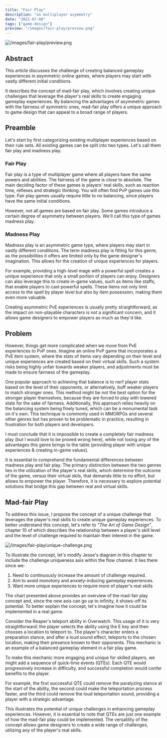 ```yaml
---
title: "Fair Play"
description: "on multiplayer asymmetry"
date: "2021-07-08"
tags: ["game-design"]
preview: "/images/fair-play/preview.png"
---
```


![/images/fair-play/preview.png](/images/fair-play/preview.png)


## Abstract
This article discusses the challenge of creating balanced gameplay experiences in asymmetric online games, where players may start with vastly different initial conditions.

It describes the concept of mad-fair play, which involves creating unique challenges that leverage the player's real skills to create engaging gameplay experiences. By balancing the advantages of asymmetric games with the fairness of symmetric ones, mad-fair play offers a unique approach to game design that can appeal to a broad range of players.

## Preamble
Let's start by first categorizing existing multiplayer experiences based on their rule sets. All existing games can be split into two types. Let's call them fair play and madness play.

### Fair Play
Fair play is a type of multiplayer game where all players have the same powers and abilities. The fairness of the game is close to absolute. The main deciding factor of these games is players’ real skills, such as reaction time, reflexes and strategic thinking. You will often find PvP games use this type. Fair play games usually require little to no balancing, since players have the same initial conditions.

However, not all games are based on fair play. Some games introduce a certain degree of asymmetry between players. We'll call this type of games madness play.

### Madness Play
Madness play is an asymmetric game type, where players may start in vastly different conditions. The term madness play is fitting for this genre, as the possibilities it offers are limited only by the game designer's imagination. This allows for the creation of unique experiences for players.

For example, providing a high-level mage with a powerful spell creates a unique experience that only a small portion of players can enjoy. Designers can also leverage this to create in-game values, such as items like staffs, that enable players to cast powerful spells. These items not only limit access to the spell by player level but also by item possession, making them even more valuable.

Creating asymmetric PvE experiences is usually pretty straightforward, as the impact on non-playable characters is not a significant concern, and it allows game designers to empower players as much as they'd like.

## Problem
However, things get more complicated when we move from PvE experiences to PvP ones. Imagine an online PvP game that incorporates a PvE item system, where the stats of items vary depending on their level and unique experiences are created based on their virtual skills. Such a system risks being highly unfair towards weaker players, and adjustments must be made to ensure fairness of the gameplay.

One popular approach to achieving that balance is to nerf player stats based on the level of their opponents, or alternatively, buff weaker players to match stronger ones. This method might be not the best option for the stronger player themselves, because they are forced to play with lowered stats for the sake of fairness. Additionally, this approach relies heavily on the balancing system being finely tuned, which can be a monumental task on it's own. This technique is commonly used in MMORPGs and several other genres but has proven to be problematic in practice, resulting in frustration for both players and developers.

I must conclude that it is impossible to create a completely fair madness play (but I would love to be proved wrong here), while not losing any of the advantages this genre brings to the table (providing player with unique experiences & creating in-game values).

It is essential to comprehend the fundamental differences between madness play and fair play. The primary distinction between the two genres lies in the utilization of the player's real skills, which determine the outcome of the game, versus their virtual skils, that demands little to no effort, but allows to empower the player. Therefore, it is necessary to explore potential solutions that bridge this gap between real and virtual skills.

## Mad-fair Play
To address this issue, I propose the concept of a unique challenge that leverages the player's real skills to create unique gameplay experiences. To better understand this concept, let's refer to _"The Art of Game Design"_, chapter 10 of which describes the relationship between a player's skill level and the level of challenge required to maintain their interest in the game.

![/images/fair-play/unique-challenge.png](/images/fair-play/unique-challenge.png)

To illustrate the concept, let's modify Jesse's diagram in this chapter to include the challenge uniqueness axis within the flow channel. It lies there since we:
1. Need to continuously increase the amount of challenge required.
2. Aim to avoid monotony and anxiety-inducing gameplay experiences.
3. Want more unique experiences to require more of player's real skills

The chart presented above provides an overview of the mad-fair play concept and, since the new axis can go up to infinity, it shows-off its potential. To better explain the concept, let's imagine how it could be implemented in a real game.

Consider the Reaper's teleport ability in Overwatch. This usage of it is very straightforward: the player selects the ability using the E key and then chooses a location to teleport to. The player's character enters a preparation stance, and after a loud sound effect, teleports to the chosen location, making their presence known to their opponents. This mechanic is an example of a balanced gameplay element in a fair play game.

To make this mechanic more engaging and unique for skilled players, we might add a sequence of quick-time events (QTEs). Each QTE would progressively increase in difficulty, and successful completion would confer benefits to the player.

For example, the first successful QTE could remove the paralyzing stance at the start of the ability, the second could make the teleportation process faster, and the third could remove the loud teleportation sound, providing a player with a strategic advantage.

This illustrates the potential of unique challenges in enhancing gameplay experiences. However, it is essential to note that QTEs are just one example of how the mad-fair play could be implemented. The versatility of the concept allows game designers to create a wide range of challenges, utilizing any of the player's real skills.
